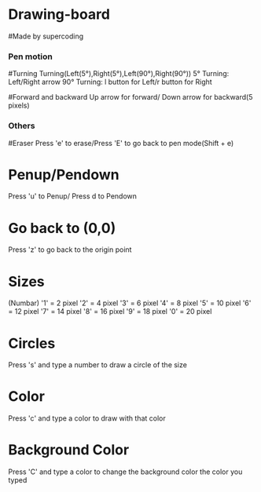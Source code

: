 # Drawing-board

#Made by supercoding




### Pen motion ###

#Turning
Turning(Left(5°),Right(5°),Left(90°),Right(90°))
5° Turning: Left/Right arrow
90° Turning: l button for Left/r button for Right

#Forward and backward
Up arrow for forward/ Down arrow for backward(5 pixels)

### Others ###

#Eraser
Press 'e' to erase/Press 'E' to go back to pen mode(Shift + e)

# Penup/Pendown
Press 'u' to Penup/ Press d to Pendown

# Go back to (0,0)
Press 'z' to go back to the origin point

# Sizes
(Numbar)
'1' = 2 pixel
'2' = 4 pixel
'3' = 6 pixel
'4' = 8 pixel
'5' = 10 pixel
'6' = 12 pixel
'7' = 14 pixel
'8' = 16 pixel
'9' = 18 pixel
'0' = 20 pixel

# Circles
Press 's' and type a number to draw a circle of the size

# Color
Press 'c' and type a color to draw with that color

# Background Color
Press 'C' and type a color to change the background color the color you typed
